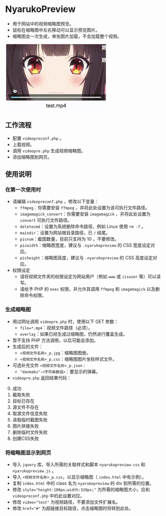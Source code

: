 # NyarukoPreview
- 用于网站中的视频缩略图预览。
- 鼠标在缩略图中左右移动可以显示预览图片。
- 缩略图会一次生成，单张图片加载，不会加载整个视频。

![预览图](demo.gif)

## 工作流程
- 配置 `videopreconf.php` 。
- 上载视频。
- 调用 `videopre.php` 生成视频缩略图。
- 添加缩略图到网页。

## 使用说明

### 在第一次使用时
- 请编辑 `videopreconf.php` ，修改以下变量：
  - `ffmpeg`：你需要安装 `ffmpeg` ，并将此处设置为该可执行文件路径。
  - `imagemagick_convert`：你需要安装 `imagemagick` ，并将此处设置为 `convert` 可执行文件路径。
  - `deletecmd`：设置为系统删除命令路径，例如 Linux 使用 `rm -f` 。
  - `maindir`：设置为网站根目录路径，已 `/` 结尾。
  - `picnum`：截图数量，目前只支持为 10 ，不要修改。
  - `picwidth`：缩略图宽度，建议与 `.nyarukopreview` 的 CSS 宽度设定对应。
  - `picheight`：缩略图高度，建议与 `.nyarukopreview` 的 CSS 高度设定对应。
- 权限设定
  - 请将视频文件夹的权限设定为网站用户（例如 `www` 或 `iisuser` 等）可以读写。
  - 请给予 PHP 的 `exec` 权限，并允许其调用 `ffmpeg` 和 `imagemagick` 以及删除命令权限。

### 生成缩略图
- 用过网址调用 `videopre.php` 时，使用以下 GET 参数：
  - `file=*.mp4`：视频文件路径（必须）。
  - `overlay`：如果已经生成过缩略图，仍然进行覆盖生成。
- 暂不支持 PHP 方法调用，以后可能会添加。
- 生成后的文件：
  - `<视频文件名称>_p.jpg`：缩略图图册。
  - `<视频文件名称>_p.css`：缩略图图片坐标样式文件。
- 可选补充文件 `<视频文件名称>_p.json` :
  - `"danmaku":<字符串数组>`：要显示的弹幕。
- `videopre.php` 返回结果代码：

0. 成功
1. 截取失败
2. 目标已存在
3. 源文件不存在
4. 取源文件信息失败
5. 读取临时截图失败
6. 图片拼接失败
7. 删除临时文件失败
8. 创建CSS失败

### 将缩略图显示到网页
- 导入 `jquery` 库，导入所需的关联样式和脚本 `nyarukopreview.css` 和 `nyarukopreview.js` 。
- 导入 `<视频文件名称>_p.css`，以显示缩略图（ `index.html` 中有示例）。
- 复制 `index.html` 中的 class 名为 `nyarukopreview` 的 div 到所需的位置。
- 修改 `style="height:180px;width:320px;"` 为所需的缩略图大小，应和 `videopreconf.php` 中的此设置对应。
- 修改 `video="test"` 为视频路径，不要添加文件扩展名。
- 修改 `href="#"` 为超链接目标路径，点击缩略图时将转到此处。
